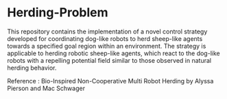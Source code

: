 # Herding-Problem

This repository contains the implementation of a novel control strategy developed for coordinating dog-like robots to herd sheep-like agents towards a specified goal region within an environment. The strategy is applicable to herding robotic sheep-like agents, which react to the dog-like robots with a repelling potential field similar to those observed in natural herding behavior.


Reference : Bio-Inspired Non-Cooperative Multi Robot Herding by Alyssa Pierson and Mac Schwager
